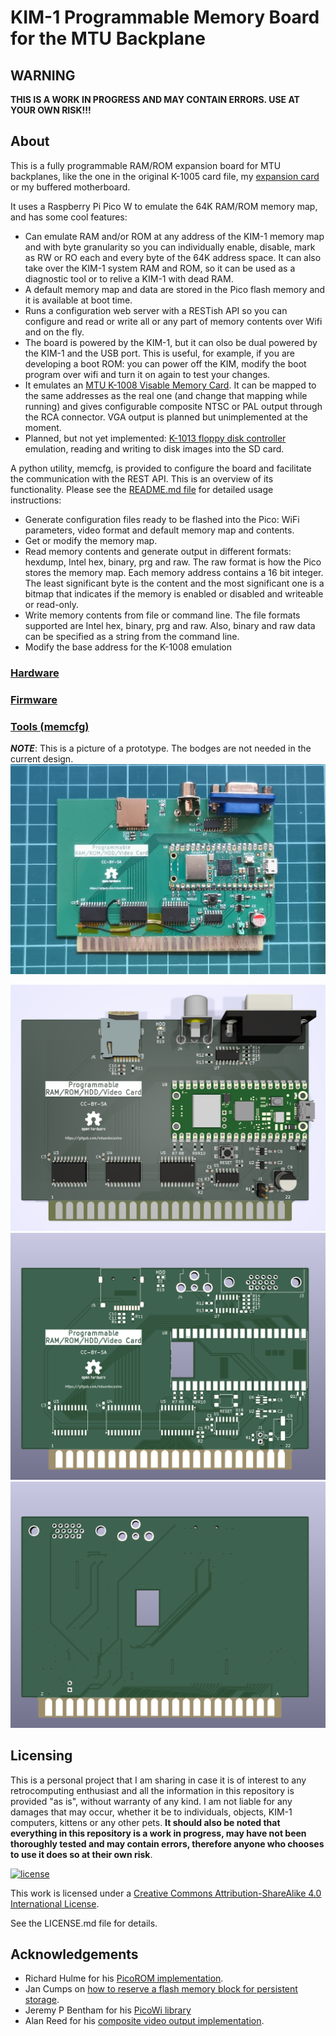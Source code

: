 # KIM-1 Programmable Memory Board for the MTU Backplane

## **WARNING**

**THIS IS A WORK IN PROGRESS AND MAY CONTAIN ERRORS. USE AT YOUR OWN RISK!!!**

## About

This is a fully programmable RAM/ROM expansion board for MTU backplanes, like the one in the original K-1005 card file, my [expansion card](https://github.com/eduardocasino/kim-1-mtu-expansion-card) or my buffered motherboard.

It uses a Raspberry Pi Pico W to emulate the 64K RAM/ROM memory map, and has some cool features:

* Can emulate RAM and/or ROM at any address of the KIM-1 memory map and with byte granularity so you can individually enable, disable, mark as RW or RO each and every byte of the 64K address space. It can also take over the KIM-1 system RAM and ROM, so it can be used as a diagnostic tool or to relive a KIM-1 with dead RAM.
* A default memory map and data are stored in the Pico flash memory and it is available at boot time.
* Runs a configuration web server with a RESTish API so you can configure and read or write all or any part of memory contents over Wifi and on the fly.
* The board is powered by the KIM-1, but it can olso be dual powered by the KIM-1 and the USB port. This is useful, for example, if you are developing a boot ROM: you can power off the KIM, modify the boot program over wifi and turn it on again to test your changes.
* It emulates an [MTU K-1008 Visable Memory Card](https://github.com/eduardocasino/k-1008-visable-memory-card-replica). It can be mapped to the same addresses as the real one (and change that mapping while running) and gives configurable composite NTSC or PAL output through the RCA connector. VGA output is planned but unimplemented at the moment.
* Planned, but not yet implemented: [K-1013 floppy disk controller](http://retro.hansotten.nl/uploads/mtu/MTU%20K-1013%20manual.pdf) emulation, reading and writing to disk images into the SD card.

A python utility, memcfg, is provided to configure the board and facilitate the communication with the REST API. This is an overview of its functionality. Please see the [README.md file](https://github.com/eduardocasino/kim-1-programmable-memory-card/tree/main/tools) for detailed usage instructions:

* Generate configuration files ready to be flashed into the Pico: WiFi parameters, video format and default memory map and contents.
* Get or modify the memory map.
* Read memory contents and generate output in different formats: hexdump, Intel hex, binary, prg and raw. The raw format is how the Pico stores the memory map. Each memory address contains a 16 bit integer. The least significant byte is the content and the most significant one is a bitmap that indicates if the memory is enabled or disabled and writeable or read-only.
* Write memory contents from file or command line. The file formats supported are Intel hex, binary, prg and raw. Also, binary and raw data can be specified as a string from the command line.
* Modify the base address for the K-1008 emulation

### [Hardware](https://github.com/eduardocasino/kim-1-programmable-memory-card/tree/main/hardware)
### [Firmware](https://github.com/eduardocasino/kim-1-programmable-memory-card/tree/main/firmware)
### [Tools (memcfg)](https://github.com/eduardocasino/kim-1-programmable-memory-card/tree/main/tools)

***NOTE***: This is a picture of a prototype. The bodges are not needed in the current design.
![prototype](https://github.com/eduardocasino/kim-1-programmable-memory-card/blob/main/hardware/images/kim-1-programmable-memory-proto.png?raw=true)

![components](https://github.com/eduardocasino/kim-1-programmable-memory-card/blob/main/hardware/images/kim-1-programmable-memory.png?raw=true)
![front](https://github.com/eduardocasino/kim-1-programmable-memory-card/blob/main/hardware/images/kim-1-programmable-memory-front.png?raw=true)
![back](https://github.com/eduardocasino/kim-1-programmable-memory-card/blob/main/hardware/images/kim-1-programmable-memory-back.png?raw=true)

## Licensing

This is a personal project that I am sharing in case it is of interest to any retrocomputing enthusiast and all the information in this repository is provided "as is", without warranty of any kind. I am not liable for any damages that may occur, whether it be to individuals, objects, KIM-1 computers, kittens or any other pets. **It should also be noted that everything in this repository is a work in progress, may have not been thoroughly tested and may contain errors, therefore anyone who chooses to use it does so at their own risk**.

[![license](https://i.creativecommons.org/l/by-sa/4.0/88x31.png)](http://creativecommons.org/licenses/by-sa/4.0/)

This work is licensed under a [Creative Commons Attribution-ShareAlike 4.0 International License](http://creativecommons.org/licenses/by-sa/4.0/).

See the LICENSE.md file for details.

## Acknowledgements

* Richard Hulme for his [PicoROM implementation](https://github.com/rhulme/picoROM_pio).
* Jan Cumps on [how to reserve a flash memory block for persistent storage](https://community.element14.com/products/raspberry-pi/b/blog/posts/raspberry-pico-c-sdk-reserve-a-flash-memory-block-for-persistent-storage).
* Jeremy P Bentham for his [PicoWi library](http://iosoft.blog/picowi)
* Alan Reed for his [composite video output implementation](https://github.com/alanpreed/pico-composite-video).
